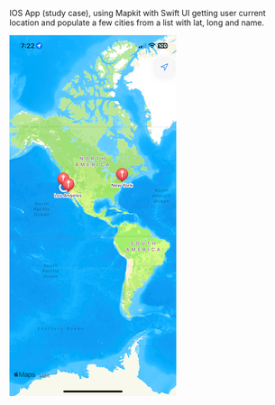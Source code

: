 IOS App (study case), using Mapkit with Swift UI getting user current location and populate a few cities from a list with lat, long and name.

![alt text](IMG_2052.PNG)
